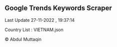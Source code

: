 

## Google Trends Keywords Scraper 
 
Last Update 27-11-2022 , 19:37:14

Country List :
VIETNAM.json



© Abdul Muttaqin 
